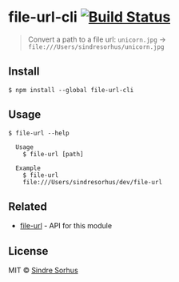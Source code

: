 # file-url-cli [![Build Status](https://travis-ci.org/sindresorhus/file-url-cli.svg?branch=master)](https://travis-ci.org/sindresorhus/file-url-cli)

> Convert a path to a file url: `unicorn.jpg` → `file:///Users/sindresorhus/unicorn.jpg`


## Install

```
$ npm install --global file-url-cli
```


## Usage

```
$ file-url --help

  Usage
    $ file-url [path]

  Example
    $ file-url
    file:///Users/sindresorhus/dev/file-url
```


## Related

- [file-url](https://github.com/sindresorhus/file-url) - API for this module


## License

MIT © [Sindre Sorhus](https://sindresorhus.com)

